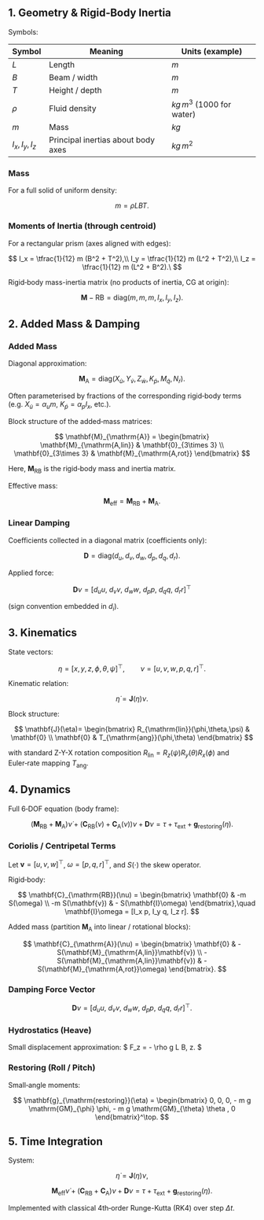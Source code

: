 ## 1. Geometry & Rigid‑Body Inertia

Symbols:

| Symbol | Meaning | Units (example) |
|--------|---------|-----------------|
| $L$ | Length | $m$ |
| $B$ | Beam / width | $m$ |
| $T$ | Height / depth | $m$ |
| $\rho$ | Fluid density | $kg\,m^3$ (1000 for water) |
| $m$ | Mass | $kg$ |
| $I_x,I_y,I_z$ | Principal inertias about body axes | $kg \, m^2$ |

### Mass

For a full solid of uniform density:

$$
m = \rho L B T.
$$

### Moments of Inertia (through centroid)

For a rectangular prism (axes aligned with edges):

$$
I_x = \tfrac{1}{12} m (B^2 + T^2),\\
I_y = \tfrac{1}{12} m (L^2 + T^2),\\
I_z = \tfrac{1}{12} m (L^2 + B^2).\
$$

Rigid‑body mass-inertia matrix (no products of inertia, CG at origin):

$$
\mathbf{M}-{\mathrm{RB}} = \mathrm{diag}(m,m,m, I_x, I_y, I_z).
$$

## 2. Added Mass & Damping

### Added Mass

Diagonal approximation:

$$
\mathbf{M}_{\mathrm{A}} = \mathrm{diag}(X_{\dot u}, Y_{\dot v}, Z_{\dot w}, K_{\dot p}, M_{\dot q}, N_{\dot r}).
$$

Often parameterised by fractions of the corresponding rigid‑body terms (e.g. $X_{\dot u} = \alpha_u m$, $K_{\dot p}=\alpha_p I_x$, etc.).

Block structure of the added‑mass matrices:

$$
\mathbf{M}_{\mathrm{A}} = \begin{bmatrix}
\mathbf{M}_{\mathrm{A,lin}} & \mathbf{0}_{3\times 3} \\
\mathbf{0}_{3\times 3} & \mathbf{M}_{\mathrm{A,rot}}
\end{bmatrix}
$$

Here, $\mathbf{M}_{\mathrm{RB}}$ is the rigid‑body mass and inertia matrix.

Effective mass:

$$
\mathbf{M}_{\mathrm{eff}} = \mathbf{M}_{\mathrm{RB}} + \mathbf{M}_{\mathrm{A}}.
$$

### Linear Damping

Coefficients collected in a diagonal matrix (coefficients only):

$$
\mathbf{D} = \mathrm{diag}(d_u, d_v, d_w, d_p, d_q, d_r).
$$

Applied force:

$$
\mathbf{D}\nu = [d_u u,\ d_v v,\ d_w w,\ d_p p,\ d_q q,\ d_r r]^\top
$$

(sign convention embedded in $d_i$).

## 3. Kinematics

State vectors:

$$
\eta = [x, y, z, \phi, \theta, \psi]^\top, \qquad
\nu = [u, v, w, p, q, r]^\top.
$$

Kinematic relation:

$$
\dot{\eta} = \mathbf{J}(\eta)\nu.
$$

Block structure:

$$
  \mathbf{J}(\eta)=
  \begin{bmatrix}
    R_{\mathrm{lin}}(\phi,\theta,\psi) & \mathbf{0} \\
    \mathbf{0} & T_{\mathrm{ang}}(\phi,\theta)
  \end{bmatrix}
$$

with standard Z-Y-X rotation composition $R_{\mathrm{lin}} = R_z(\psi)R_y(\theta)R_x(\phi)$ and Euler‑rate mapping $T_{\mathrm{ang}}$.

## 4. Dynamics

Full 6‑DOF equation (body frame):

$$
(\mathbf{M}_{\mathrm{RB}} + \mathbf{M}_{\mathrm{A}})\dot{\nu} + (\mathbf{C}_{\mathrm{RB}}(\nu) + \mathbf{C}_{\mathrm{A}}(\nu))\nu + \mathbf{D}\nu
  = \tau + \tau_{\mathrm{ext}} + \mathbf{g}_{\mathrm{restoring}}(\eta).
$$

### Coriolis / Centripetal Terms

Let $\mathbf{v} = [u,v,w]^\top$, $\omega = [p,q,r]^\top$, and $S(\cdot)$ the skew operator.

Rigid‑body:

$$
\mathbf{C}_{\mathrm{RB}}(\nu) = \begin{bmatrix} \mathbf{0} & -m S(\omega) \\ -m S(\mathbf{v}) & - S(\mathbf{I}\omega) \end{bmatrix},\quad
\mathbf{I}\omega = [I_x p, I_y q, I_z r].
$$

Added mass (partition $\mathbf{M}_{\mathrm{A}}$ into linear / rotational blocks):

$$
\mathbf{C}_{\mathrm{A}}(\nu) = \begin{bmatrix} \mathbf{0} & - S(\mathbf{M}_{\mathrm{A,lin}}\mathbf{v}) \\ - S(\mathbf{M}_{\mathrm{A,lin}}\mathbf{v}) & - S(\mathbf{M}_{\mathrm{A,rot}}\omega) \end{bmatrix}.
$$

### Damping Force Vector

$$
\mathbf{D}\nu = [d_u u,\ d_v v,\ d_w w,\ d_p p,\ d_q q,\ d_r r]^\top.
$$

### Hydrostatics (Heave)

Small displacement approximation:
$ F_z = - \rho g L B\, z. $

### Restoring (Roll / Pitch)

Small‑angle moments:

$$
\mathbf{g}_{\mathrm{restoring}}(\eta) = \begin{bmatrix}
0, 0, 0, - m g \mathrm{GM}_{\phi} \phi, - m g \mathrm{GM}_{\theta}  \theta , 0
\end{bmatrix}^\top.
$$

## 5. Time Integration

System:

$$
\dot{\eta} = \mathbf{J}(\eta)\nu,
$$

$$
\mathbf{M}_{\mathrm{eff}} \dot{\nu} + (\mathbf{C}_{\mathrm{RB}} + \mathbf{C}_{\mathrm{A}})\nu + \mathbf{D}\nu = \tau + \tau_{\mathrm{ext}} + \mathbf{g}_{\mathrm{restoring}}(\eta).
$$

Implemented with classical 4th‑order Runge-Kutta (RK4) over step $\Delta t$.
